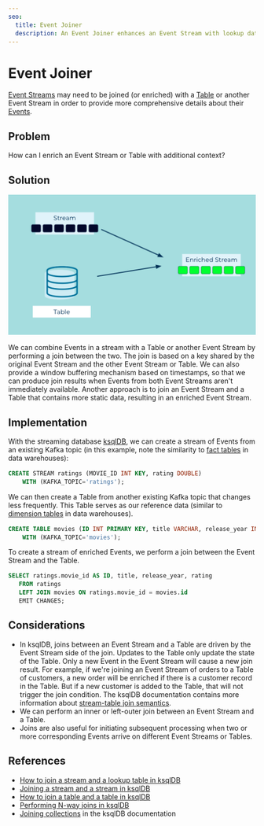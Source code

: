 ```yaml
---
seo:
  title: Event Joiner
  description: An Event Joiner enhances an Event Stream with lookup data by joining the stream with a Table or another Event Stream.
---
```


# Event Joiner

[Event Streams](../event-stream/event-stream.md) may need to be joined (or enriched) with a [Table](../table/state-table.md) or another Event Stream in order to provide more comprehensive details about their [Events](../event/event.md).

## Problem

How can I enrich an Event Stream or Table with additional context?

## Solution

![event joiner](../img/event-joiner.png)

We can combine Events in a stream with a Table or another Event Stream by performing a join between the two. The join is based on a key shared by the original Event Stream and the other Event Stream or Table. We can also provide a window buffering mechanism based on timestamps, so that we can produce join results when Events from both Event Streams aren't immediately available. Another approach is to join an Event Stream and a Table that contains more static data, resulting in an enriched Event Stream. 

## Implementation

With the streaming database [ksqlDB](https://ksqldb.io/), we can create a stream of Events from an existing Kafka topic (in this example, note the similarity to [fact tables](https://en.wikipedia.org/wiki/Fact_table) in data warehouses):

```sql
CREATE STREAM ratings (MOVIE_ID INT KEY, rating DOUBLE)
    WITH (KAFKA_TOPIC='ratings');
```

We can then create a Table from another existing Kafka topic that changes less frequently. This Table serves as our reference data (similar to [dimension tables](https://en.wikipedia.org/wiki/Dimension_(data_warehouse)) in data warehouses).

```sql
CREATE TABLE movies (ID INT PRIMARY KEY, title VARCHAR, release_year INT)
    WITH (KAFKA_TOPIC='movies');

```

To create a stream of enriched Events, we perform a join between the Event Stream and the Table.

```sql
SELECT ratings.movie_id AS ID, title, release_year, rating
   FROM ratings
   LEFT JOIN movies ON ratings.movie_id = movies.id
   EMIT CHANGES;
```

## Considerations

* In ksqlDB, joins between an Event Stream and a Table are driven by the Event Stream side of the join. Updates to the Table only update the state of the Table. Only a new Event in the Event Stream will cause a new join result. For example, if we're joining an Event Stream of orders to a Table of customers, a new order will be enriched if there is a customer record in the Table. But if a new customer is added to the Table, that will not trigger the join condition. The ksqlDB documentation contains more information about [stream-table join semantics](https://docs.ksqldb.io/en/latest/developer-guide/joins/join-streams-and-tables/#semantics-of-stream-table-joins). 
* We can perform an inner or left-outer join between an Event Stream and a Table.
* Joins are also useful for initiating subsequent processing when two or more corresponding Events arrive on different Event Streams or Tables.

## References

* [How to join a stream and a lookup table in ksqlDB](https://kafka-tutorials.confluent.io/join-a-stream-to-a-table/ksql.html)
* [Joining a stream and a stream in ksqlDB](https://kafka-tutorials.confluent.io/join-a-stream-to-a-stream/ksql.html)
* [How to join a table and a table in ksqlDB](https://kafka-tutorials.confluent.io/join-a-table-to-a-table/ksql.html)
* [Performing N-way joins in ksqlDB](https://kafka-tutorials.confluent.io/multi-joins/ksql.html)
* [Joining collections](https://docs.ksqldb.io/en/latest/developer-guide/joins/join-streams-and-tables/) in the ksqlDB documentation
